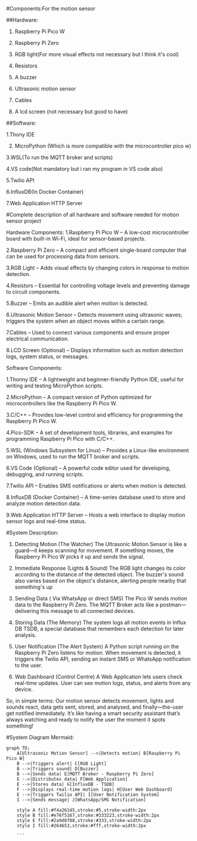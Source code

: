 #Components:For the motion sensor

##Hardware:

1. Raspberry Pi Pico W

2. Raspberry Pi Zero
 
3. RGB light(For more visual effects not necessary but I think it's cool)

4. Resistors

5. A buzzer

6. Ultrasonic motion sensor

7. Cables

8. A lcd screen (not necessary but good to have)
   
##Software:   

1.Thony IDE 

2. MicroPython (Which is more compatible with the microcontroller pico w)

3.WSL(To run the MQTT broker and scripts)

4.VS code(Not mandatory but i ran my program in VS code also)

5.Twilio API

6.InfluxDB(In Docker Container)

7.Web Application HTTP Server

#Complete description of all hardware and software needed for motion sensor project


Hardware Components:
1.Raspberry Pi Pico W – A low-cost microcontroller board with built-in Wi-Fi, ideal for sensor-based projects.

2.Raspberry Pi Zero – A compact and efficient single-board computer that can be used for processing data from sensors.

3.RGB Light – Adds visual effects by changing colors in response to motion detection.

4.Resistors – Essential for controlling voltage levels and preventing damage to circuit components.

5.Buzzer – Emits an audible alert when motion is detected.

6.Ultrasonic Motion Sensor – Detects movement using ultrasonic waves; triggers the system when an object moves within a certain range.

7.Cables – Used to connect various components and ensure proper electrical communication.

8.LCD Screen (Optional) – Displays information such as motion detection logs, system status, or messages.

Software Components:

1.Thonny IDE – A lightweight and beginner-friendly Python IDE, useful for writing and testing MicroPython scripts.

2.MicroPython – A compact version of Python optimized for microcontrollers like the Raspberry Pi Pico W.

3.C/C++ – Provides low-level control and efficiency for programming the Raspberry Pi Pico W.

4.Pico-SDK – A set of development tools, libraries, and examples for programming Raspberry Pi Pico with C/C++.

5.WSL (Windows Subsystem for Linux) – Provides a Linux-like environment on Windows, used to run the MQTT broker and scripts.

6.VS Code (Optional) – A powerful code editor used for developing, debugging, and running scripts.

7.Twilio API – Enables SMS notifications or alerts when motion is detected.

8.InfluxDB (Docker Container) – A time-series database used to store and analyze motion detection data.

9.Web Application HTTP Server – Hosts a web interface to display motion sensor logs and real-time status.

#System Description:

1. Detecting Motion (The Watcher)
The Ultrasonic Motion Sensor is like a guard—it keeps scanning for movement. If something moves, the Raspberry Pi Pico W picks it up and sends the signal.

2. Immediate Response (Lights & Sound)
The RGB light changes its color according to the distance of the detected object. The buzzer's sound also varies based on the object's distance, alerting people nearby that something's up

3. Sending Data ( Via WhatsApp or direct SMS)
The Pico W sends motion data to the Raspberry Pi Zero. The MQTT Broker acts like a postman—delivering this message to all connected devices.

4. Storing Data (The Memory)
The system logs all motion events in Influx DB TSDB, a special database that remembers each detection for later analysis.

5. User Notification (The Alert System)
A Python script running on the Raspberry Pi Zero listens for motion. When movement is detected, it triggers the Twilio API, sending an instant SMS or WhatsApp notification to the user.

6. Web Dashboard (Control Centre)
A Web Application lets users check real-time updates. User can see motion logs, status, and alerts from any device.

So, in simple terms: Our motion sensor detects movement, lights and sounds react, data gets sent, stored, and analysed, and finally—the-user get notified immediately.
It’s like having a smart security assistant that’s always watching and ready to notify the user the moment it spots something!


#System Diagram Mermaid: 

```mermaid
graph TD;
    A[Ultrasonic Motion Sensor] -->|Detects motion| B[Raspberry Pi Pico W]
    B -->|Triggers alert| C[RGB Light]
    B -->|Triggers sound| D[Buzzer]
    B -->|Sends data| E[MQTT Broker - Raspberry Pi Zero]
    E -->|Distributes data| F[Web Application]
    E -->|Stores data| G[InfluxDB - TSDB]
    F -->|Displays real-time motion logs| H[User Web Dashboard]
    E -->|Triggers Twilio API| I[User Notification System]
    I -->|Sends message| J[WhatsApp/SMS Notification]

    style A fill:#f4a26145,stroke:#5,stroke-width:2px
    style B fill:#e76f5167,stroke:#333223,stroke-width:2px
    style E fill:#2a9d8f88,stroke:#333,stroke-width:2px
    style I fill:#264653,stroke:#fff,stroke-width:2px

    ```



